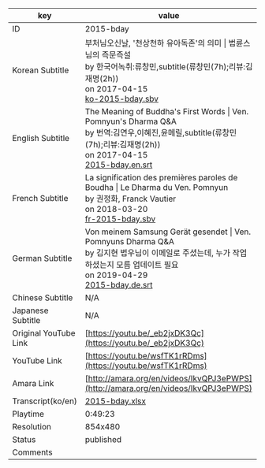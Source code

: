 |  key  |  value  |
|-------|---------|
| ID            | 2015-bday |
| Korean Subtitle | 부처님오신날, '천상천하 유아독존'의 의미 \| 법륜스님의 즉문즉설<br>by 한국어녹취:류창민,subtitle(류창민(7h);리뷰:김재명(2h))<br>on 2017-04-15<br>[ko-2015-bday.sbv](https://github.com/jungtosociety/dharma-qna/raw/master/sub/2015-bday/ko-2015-bday.sbv)<br>|
| English Subtitle | The Meaning of Buddha's First Words \| Ven. Pomnyun's Dharma Q&A<br>by 번역:김연우,이혜진,윤메릴,subtitle(류창민(7h);리뷰:김재명(2h))<br>on 2017-04-15<br>[2015-bday.en.srt](https://github.com/jungtosociety/dharma-qna/raw/master/sub/2015-bday/2015-bday.en.srt)<br>|
| French Subtitle | La signification des premières paroles de Boudha \| Le Dharma du Ven. Pomnyun<br>by 권정화, Franck Vautier<br>on 2018-03-20<br>[fr-2015-bday.sbv](https://github.com/jungtosociety/dharma-qna/raw/master/sub/2015-bday/fr-2015-bday.sbv)<br>|
| German Subtitle | Von meinem Samsung Gerät gesendet \| Ven. Pomnyuns Dharma Q&A<br>by 김지현 법우님이 이메일로 주셨는데, 누가 작업하셨는지 모름 업데이트 필요<br>on 2019-04-29<br>[2015-bday.de.srt](https://github.com/jungtosociety/dharma-qna/raw/master/sub/2015-bday/2015-bday.de.srt)<br>|
| Chinese Subtitle | N/A |
| Japanese Subtitle | N/A |
| Original YouTube Link  | [https://youtu.be/_eb2jxDK3Qc](https://youtu.be/_eb2jxDK3Qc) |
| YouTube Link  | [https://youtu.be/wsfTK1rRDms](https://youtu.be/wsfTK1rRDms) |
| Amara Link    | [http://amara.org/en/videos/IkvQPJ3ePWPS](http://amara.org/en/videos/IkvQPJ3ePWPS) |
| Transcript(ko/en) | [2015-bday.xlsx](https://github.com/jungtosociety/dharma-qna/raw/master/sub/2015-bday/2015-bday.xlsx) |
| Playtime | 0:49:23 |
| Resolution | 854x480|
| Status | published |
| Comments |  |
